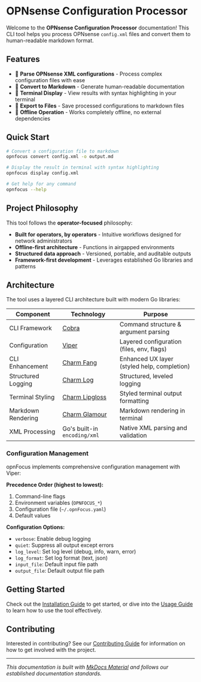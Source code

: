 # OPNsense Configuration Processor

Welcome to the **OPNsense Configuration Processor** documentation! This CLI tool helps you process OPNsense `config.xml` files and convert them to human-readable markdown format.

## Features

- 🔧 **Parse OPNsense XML configurations** - Process complex configuration files with ease
- 📝 **Convert to Markdown** - Generate human-readable documentation
- 🎨 **Terminal Display** - View results with syntax highlighting in your terminal
- 💾 **Export to Files** - Save processed configurations to markdown files
- 🔌 **Offline Operation** - Works completely offline, no external dependencies

## Quick Start

```bash
# Convert a configuration file to markdown
opnfocus convert config.xml -o output.md

# Display the result in terminal with syntax highlighting
opnfocus display config.xml

# Get help for any command
opnfocus --help
```

## Project Philosophy

This tool follows the **operator-focused** philosophy:

- **Built for operators, by operators** - Intuitive workflows designed for network administrators
- **Offline-first architecture** - Functions in airgapped environments
- **Structured data approach** - Versioned, portable, and auditable outputs
- **Framework-first development** - Leverages established Go libraries and patterns

## Architecture

The tool uses a layered CLI architecture built with modern Go libraries:

| Component          | Technology                                                  | Purpose                                     |
| ------------------ | ----------------------------------------------------------- | ------------------------------------------- |
| CLI Framework      | [Cobra](https://github.com/spf13/cobra)                     | Command structure & argument parsing        |
| Configuration      | [Viper](https://github.com/spf13/viper)                     | Layered configuration (files, env, flags)   |
| CLI Enhancement    | [Charm Fang](https://github.com/charmbracelet/fang)         | Enhanced UX layer (styled help, completion) |
| Structured Logging | [Charm Log](https://github.com/charmbracelet/log)           | Structured, leveled logging                 |
| Terminal Styling   | [Charm Lipgloss](https://github.com/charmbracelet/lipgloss) | Styled terminal output formatting           |
| Markdown Rendering | [Charm Glamour](https://github.com/charmbracelet/glamour)   | Markdown rendering in terminal              |
| XML Processing     | Go's built-in `encoding/xml`                                | Native XML parsing and validation           |

### Configuration Management

opnFocus implements comprehensive configuration management with Viper:

**Precedence Order (highest to lowest):**

1. Command-line flags
2. Environment variables (`OPNFOCUS_*`)
3. Configuration file (`~/.opnFocus.yaml`)
4. Default values

**Configuration Options:**

- `verbose`: Enable debug logging
- `quiet`: Suppress all output except errors
- `log_level`: Set log level (debug, info, warn, error)
- `log_format`: Set log format (text, json)
- `input_file`: Default input file path
- `output_file`: Default output file path

## Getting Started

Check out the [Installation Guide](user-guide/installation.md) to get started, or dive into the [Usage Guide](user-guide/usage.md) to learn how to use the tool effectively.

## Contributing

Interested in contributing? See our [Contributing Guide](dev-guide/contributing.md) for information on how to get involved with the project.

---

*This documentation is built with [MkDocs Material](https://squidfunk.github.io/mkdocs-material/) and follows our established documentation standards.*
